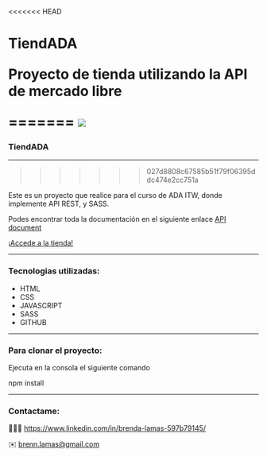 <<<<<<< HEAD
<h1>TiendADA</h>
<p>Proyecto de tienda utilizando la API de mercado libre</p>
=======
<img src="https://user-images.githubusercontent.com/74736159/150645363-40088f97-3c02-4b17-975f-632e7a371bf9.png">

### TiendADA
---------------
>>>>>>> 027d8808c67585b51f79f06395ddc474e2cc751a

Este es un proyecto que realice para el curso de ADA ITW, donde implemente API REST, y SASS. 


Podes encontrar toda la documentación en el siguiente enlace
<a href="https://developers.mercadolibre.com.ar/es_ar/api-docs-es">API document</a>

<a href="https://brendalamas.github.io/TiendADA-API/">¡Accede a la tienda!</a>

----------

### Tecnologias utilizadas:
<ul>
  <li>HTML</li>
   <li>CSS</li>
  <li>JAVASCRIPT</li>
  <li>SASS</li>
   <li>GITHUB</li>
</ul>


----------
### Para clonar el proyecto:
<p> Ejecuta en la consola el siguiente comando 
  
  npm install
</p>

----------

### Contactame:
👩🏻‍💻 https://www.linkedin.com/in/brenda-lamas-597b79145/

✉️ brenn.lamas@gmail.com

